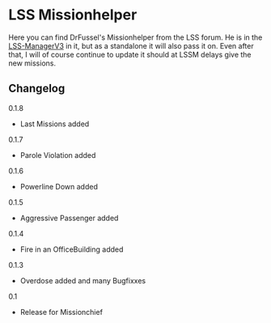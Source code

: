 # LSS Missionhelper
Here you can find DrFussel's Missionhelper from the LSS forum.
He is in the [LSS-ManagerV3](https://github.com/LSS-Manager/lss-manager-v3) in it, but as a standalone it will also pass it on. Even after that, I will of course continue to update it should at LSSM delays give the new missions.


## Changelog
0.1.8

- Last Missions added


0.1.7

- Parole Violation added


0.1.6

- Powerline Down added


0.1.5

- Aggressive Passenger added


0.1.4

- Fire in an OfficeBuilding added


0.1.3

- Overdose added and many Bugfixxes


0.1

-  Release for Missionchief
